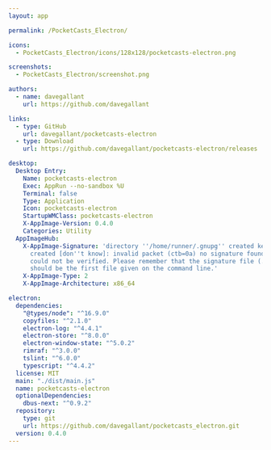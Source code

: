 ```yaml
---
layout: app

permalink: /PocketCasts_Electron/

icons:
  - PocketCasts_Electron/icons/128x128/pocketcasts-electron.png

screenshots:
  - PocketCasts_Electron/screenshot.png

authors:
  - name: davegallant
    url: https://github.com/davegallant

links:
  - type: GitHub
    url: davegallant/pocketcasts-electron
  - type: Download
    url: https://github.com/davegallant/pocketcasts-electron/releases

desktop:
  Desktop Entry:
    Name: pocketcasts-electron
    Exec: AppRun --no-sandbox %U
    Terminal: false
    Type: Application
    Icon: pocketcasts-electron
    StartupWMClass: pocketcasts-electron
    X-AppImage-Version: 0.4.0
    Categories: Utility
  AppImageHub:
    X-AppImage-Signature: 'directory ''/home/runner/.gnupg'' created keybox ''/home/runner/.gnupg/pubring.kbx''
      created [don''t know]: invalid packet (ctb=0a) no signature found the signature
      could not be verified. Please remember that the signature file (.sig or .asc)
      should be the first file given on the command line.'
    X-AppImage-Type: 2
    X-AppImage-Architecture: x86_64

electron:
  dependencies:
    "@types/node": "^16.9.0"
    copyfiles: "^2.1.0"
    electron-log: "^4.4.1"
    electron-store: "^8.0.0"
    electron-window-state: "^5.0.2"
    rimraf: "^3.0.0"
    tslint: "^6.0.0"
    typescript: "^4.4.2"
  license: MIT
  main: "./dist/main.js"
  name: pocketcasts-electron
  optionalDependencies:
    dbus-next: "^0.9.2"
  repository:
    type: git
    url: https://github.com/davegallant/pocketcasts_electron.git
  version: 0.4.0
---
```

